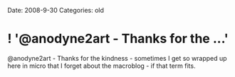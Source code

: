 Date: 2008-9-30
Categories: old

# ! '@anodyne2art - Thanks for the ...'

@anodyne2art - Thanks for the kindness - sometimes I get so wrapped up here in micro that I forget about the macroblog - if that term fits.
